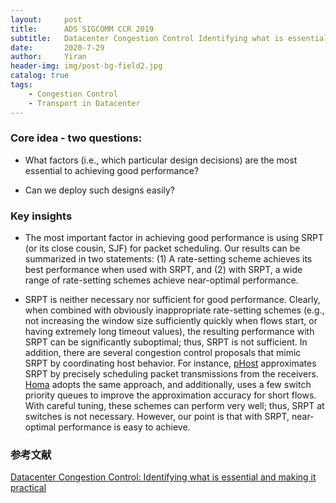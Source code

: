```yaml
---
layout:     post
title:      ADS SIGCOMM CCR 2019
subtitle:   Datacenter Congestion Control Identifying what is essential and making it practical
date:       2020-7-29
author:     Yiran
header-img: img/post-bg-field2.jpg
catalog: true
tags:
    - Congestion Control
    - Transport in Datacenter
---
```



### Core idea - two questions:

- What factors (i.e., which particular design decisions) are the most essential to achieving good performance?


- Can we deploy such designs easily?


### Key insights

- The most important factor in achieving good performance is using SRPT (or its close cousin, SJF) for packet scheduling. Our results
can be summarized in two statements: (1) A rate-setting scheme achieves its best performance when used with SRPT, and (2) with
SRPT, a wide range of rate-setting schemes achieve near-optimal performance.


- SRPT is neither necessary nor sufficient for good performance. Clearly, when combined with obviously inappropriate
rate-setting schemes (e.g., not increasing the window size sufficiently quickly when flows start, or having extremely long timeout
values), the resulting performance with SRPT can be significantly suboptimal; thus, SRPT is not sufficient. In addition, there are several congestion control proposals that mimic SRPT by coordinating host behavior. For instance, [pHost](https://conferences2.sigcomm.org/co-next/2015/img/papers/conext15-final1.pdf) approximates SRPT by precisely scheduling packet transmissions from the receivers. [Homa](https://people.csail.mit.edu/alizadeh/papers/homa-sigcomm18.pdf) adopts the same approach, and additionally, uses a few switch priority queues to improve the approximation accuracy for short flows. With careful tuning, these schemes can perform very well; thus, SRPT at switches is not necessary. However, our point is that with SRPT, near-optimal performance is easy to achieve.




### 参考文献

[Datacenter Congestion Control: Identifying what is essential and making it practical](https://ccronline.sigcomm.org/wp-content/uploads/2019/07/acmdl19-326.pdf)





